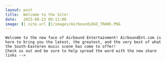 ```yaml
---
layout: post
title:  Welcome to the Site!
date:   2015-08-23 00:11:00
image: {{ site.url }}/images/AirboundLOGO_TRANS.PNG
---
```


	Welcome to the new face of Airbound Entertainment! AirboundEnt.com is here to bring you the latest, the greatest, and the very best of what the South-Easteren music scene has come to offer! 
	Check us out and be sure to help spread the word with the new share links -->